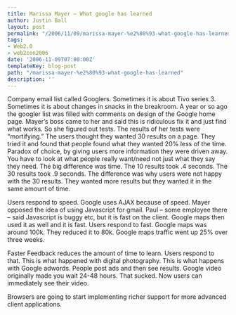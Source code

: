 ```yaml
---
title: Marissa Mayer – What google has learned
author: Justin Ball
layout: post
permalink: "/2006/11/09/marissa-mayer-%e2%80%93-what-google-has-learned/"
tags:
- Web2.0
- web2con2006
date: '2006-11-09T07:00:00Z'
templateKey: blog-post
path: "/marissa-mayer-%e2%80%93-what-google-has-learned"
description: ''
---
```


Company email list called Googlers. Sometimes it is about Tivo series 3. Sometimes it is about changes in snacks in the breakroom. A year or so ago the googler list was filled with comments on design of the Google home page. Mayer’s boss came to her and said this is ridiculous fix it and just find what works. So she figured out tests. The results of her tests were “mortifying.” The users thought they wanted 30 results on a page. They tried it and found that people found what they wanted 20% less of the time. Paradox of choice, by giving users more information they were driven away. You have to look at what people really want/need not just what they say they need. The big difference was time. The 10 results took .4 seconds. The 30 results took .9 seconds. The difference was why users were not happy with the 30 results. They wanted more results but they wanted it in the same amount of time.

Users respond to speed. Google uses AJAX because of speed. Mayer opposed the idea of using Javascript for gmail. Paul – some employee there – said Javascript is buggy etc, but it is fast on the client. Google maps then used it as well and it is fast. Users respond to fast. Google maps was around 100k. They reduced it to 80k. Google maps traffic went up 25% over three weeks.

Faster Feedback reduces the amount of time to learn. Users respond to that. This is what happened with digital photography. This is what happens with Google adwords. People post ads and then see results. Google video originally made you wait 24-48 hours. That sucked. Now users can immediately see their video.

Browsers are going to start implementing richer support for more advanced client applications.
